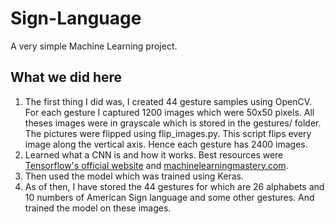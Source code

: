

# Sign-Language
A very simple Machine Learning project.


## What we did here
1. The first thing I did was, I created 44 gesture samples using OpenCV. For each gesture I captured 1200 images which were 50x50 pixels. All theses images were in grayscale which is stored in the gestures/ folder. The pictures were flipped using flip_images.py. This script flips every image along the vertical axis. Hence each gesture has 2400 images.
2. Learned what a CNN is and how it works. Best resources were <a href="https://www.tensorflow.org/get_started/">Tensorflow's official website</a> and <a href="https://machinelearningmastery.com">machinelearningmastery.com</a>.
3. Then used the model which was trained using Keras.
5. As of then, I have stored the 44 gestures for which are 26 alphabets and 10 numbers of American Sign language and some other gestures. And trained the model on these images.
